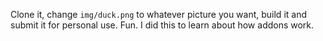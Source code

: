 Clone it, change `img/duck.png` to whatever picture you want, build it and submit it for personal use. Fun. I did this to learn about how addons work.
